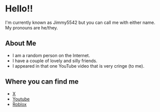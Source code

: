 # Hello!! 

I'm currently known as Jimmy5542 but you can call me with either name. 
My pronouns are he/they.

## About Me
- I am a random person on the Internet.
- I have a couple of lovely and silly friends.
- I appeared in that one YouTube video that is very cringe (to me).

<!--
**Jimmy5541/Jimmy5541** is a ✨ _special_ ✨ repository because its `README.md` (this file) appears on your GitHub profile.

Here are some ideas to get you started:

- 🔭 I’m currently working on ...
- 🌱 I’m currently learning ...
- 👯 I’m looking to collaborate on ...
- 🤔 I’m looking for help with ...
- 💬 Ask me about ...
- 📫 How to reach me: ...
- 😄 Pronouns: ...
- ⚡ Fun fact: ...
-->

## Where you can find me
- [X](https://x.com/jimmy5542)
- [Youtube](https://youtube.com/@Jimmy_5542)
- [Roblox](https://roblox.com/users/335404920/profile)
